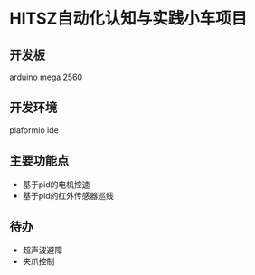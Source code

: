 # HITSZ自动化认知与实践小车项目

## 开发板

arduino mega 2560

## 开发环境

plaformio ide

## 主要功能点

- 基于pid的电机控速
- 基于pid的红外传感器巡线

## 待办

- 超声波避障
- 夹爪控制
